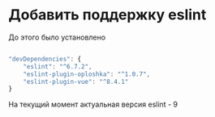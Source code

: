 
# Добавить поддержку eslint

До этого было установлено
```js

"devDependencies": {
    "eslint": "^6.7.2",
    "eslint-plugin-oploshka": "^1.0.7",
    "eslint-plugin-vue": "^8.4.1"
}
```

На текущий момент актуальная версия eslint - 9
